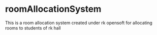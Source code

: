 # roomAllocationSystem

This is a room allocation system created under rk opensoft for allocating rooms to students of rk hall
